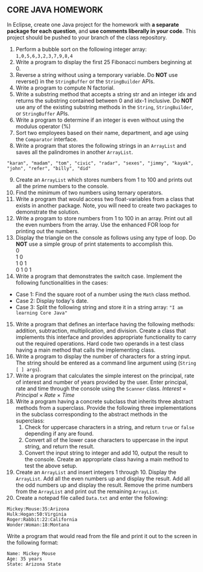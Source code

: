 ## CORE JAVA HOMEWORK

In Eclipse, create one Java project for the homework with **a separate package for each question**, and **use comments liberally in your code**. This project should be pushed to your branch of the class repository.
1. Perform a bubble sort on the following integer array:  `1,0,5,6,3,2,3,7,9,8,4`
2. Write a program to display the first 25 Fibonacci numbers beginning at 0.
3. Reverse a string without using a temporary variable.  Do **NOT** use reverse() in the `StringBuffer` or the `StringBuilder` APIs.
4. Write a program to compute N factorial.
5. Write a substring method that accepts a string str and an integer idx and returns the substring contained between 0 and idx-1 inclusive.  Do **NOT** use any of the existing substring methods in the `String`, `StringBuilder`, or `StringBuffer` APIs.
6. Write a program to determine if an integer is even without using the modulus operator (%)
7. Sort two employees based on their name, department, and age using the `Comparator` interface.
8. Write a program that stores the following strings in an `ArrayList` and saves all the palindromes in another `ArrayList`.
  ```
  "karan", "madam", "tom", "civic", "radar", "sexes", "jimmy", "kayak", "john", "refer", "billy", "did"
  ```
9. Create an `ArrayList` which stores numbers from 1 to 100 and prints out all the prime numbers to the console.
10. Find the minimum of two numbers using ternary operators.
11. Write a program that would access two float-variables from a class that exists in another package. Note, you will need to create two packages to demonstrate the solution.
12. Write a program to store numbers from 1 to 100 in an array. Print out all the even numbers from the array. Use the enhanced FOR loop for printing out the numbers.
13. Display the triangle on the console as follows using any type of loop.  Do **NOT** use a simple group of print statements to accomplish this.  
  0   
  1 0    
  1 0 1    
  0 1 0 1   
14. Write a program that demonstrates the switch case. Implement the following functionalities in the cases:
  * Case 1: Find the square root of a number using the `Math` class method.
  * Case 2: Display today's date.
  * Case 3: Split the following string and store it in a string array: `"I am learning Core Java"`
15. Write a program that defines an interface having the following methods: addition, subtraction, multiplication, and division.  Create a class that implements this interface and provides appropriate functionality to carry out the required operations. Hard code two operands in a test class having a main method that calls the implementing class.
16. Write a program to display the number of characters for a string input. The string should be entered as a command line argument using (`String [ ] args`).
17. Write a program that calculates the simple interest on the principal, rate of interest and number of years provided by the user. Enter principal, rate and time through the console using the `Scanner` class.
*Interest* = *Principal* &times; *Rate* &times; *Time*
18. Write a program having a concrete subclass that inherits three abstract methods from a superclass.  Provide the following three implementations in the subclass corresponding to the abstract methods in the superclass:
    1.	Check for uppercase characters in a string, and return `true` or `false` depending if any are found.
    2.	Convert all of the lower case characters to uppercase in the input string, and return the result.
    3.	Convert the input string to integer and add 10, output the result to the console.
Create an appropriate class having a main method to test the above setup.
19. Create an `ArrayList` and insert integers 1 through 10. Display the `ArrayList`. Add all the even numbers up and display the result. Add all the odd numbers up and display the result. Remove the prime numbers from the `ArrayList` and print out the remaining `ArrayList`.
20. Create a notepad file called `Data.txt` and enter the following:  
  ```
  Mickey:Mouse:35:Arizona  
  Hulk:Hogan:50:Virginia  
  Roger:Rabbit:22:California  
  Wonder:Woman:18:Montana
  ```
  Write a program that would read from the file and print it out to the screen in the following format:
  ```
  Name: Mickey Mouse
  Age: 35 years
  State: Arizona State
  ```
